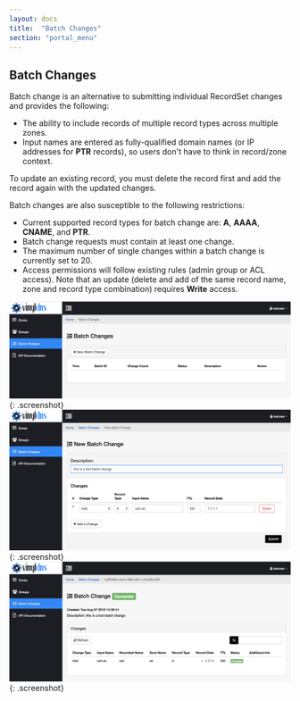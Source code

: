 ```yaml
---
layout: docs
title:  "Batch Changes"
section: "portal_menu"
---
```


## Batch Changes
Batch change is an alternative to submitting individual RecordSet changes and provides the following:

* The ability to include records of multiple record types across multiple zones.
* Input names are entered as fully-qualified domain names (or IP addresses for **PTR** records), so users don't have to think in record/zone context.

To update an existing record, you must delete the record first and add the record again with the updated changes.

Batch changes are also susceptible to the following restrictions:
* Current supported record types for batch change are: **A**, **AAAA**, **CNAME**, and **PTR**.
* Batch change requests must contain at least one change.
* The maximum number of single changes within a batch change is currently set to 20.
* Access permissions will follow existing rules (admin group or ACL access). Note that an update (delete and add of the same record name, zone and record type combination) requires **Write** access.

![Batch change main page screenshot](../img/portal/batch-change-main.png){: .screenshot}
![New batch change form screenshot](../img/portal/batch-change-new.png){: .screenshot}
![Submitted batch change screenshot](../img/portal/batch-change-details.png){: .screenshot}
